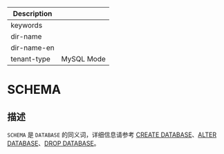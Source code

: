 | Description   |                 |
|---------------|-----------------|
| keywords      |                 |
| dir-name      |                 |
| dir-name-en   |                 |
| tenant-type   | MySQL Mode      |

# SCHEMA

## 描述

`SCHEMA` 是 `DATABASE` 的同义词，详细信息请参考 [CREATE DATABASE](../600.sql-statement-of-mysql-mode/2100.create-database-of-mysql-mode.md)、[ALTER DATABASE](../600.sql-statement-of-mysql-mode/1200.alter-database-of-mysql-mode.md)、[DROP DATABASE](../600.sql-statement-of-mysql-mode/3400.drop-database-of-mysql-mode.md)。
